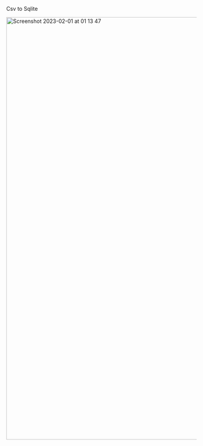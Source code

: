 Csv to Sqlite

<img width="1120" alt="Screenshot 2023-02-01 at 01 13 47" src="https://user-images.githubusercontent.com/66223190/215896590-4a22d10a-a02b-4de1-a66d-d87eaee3656e.png">
